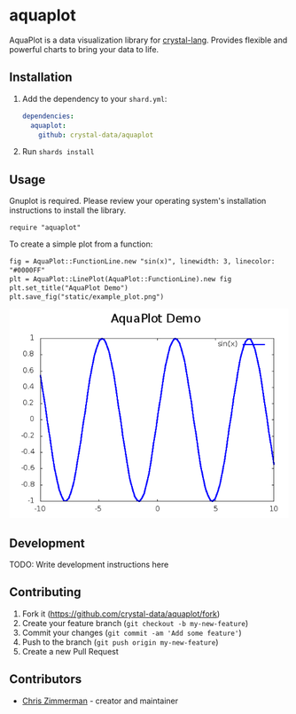 # aquaplot

AquaPlot is a data visualization library for [crystal-lang](https://crystal-lang.org/).  Provides
flexible and powerful charts to bring your data to life.

## Installation

1. Add the dependency to your `shard.yml`:

   ```yaml
   dependencies:
     aquaplot:
       github: crystal-data/aquaplot
   ```

2. Run `shards install`

## Usage

Gnuplot is required.  Please review your operating system's installation
instructions to install the library.

```crystal
require "aquaplot"
```

To create a simple plot from a function:

```crystal
fig = AquaPlot::FunctionLine.new "sin(x)", linewidth: 3, linecolor: "#0000FF"
plt = AquaPlot::LinePlot(AquaPlot::FunctionLine).new fig
plt.set_title("AquaPlot Demo")
plt.save_fig("static/example_plot.png")
```

![sample_plot](static/example_plot.png)



## Development

TODO: Write development instructions here

## Contributing

1. Fork it (<https://github.com/crystal-data/aquaplot/fork>)
2. Create your feature branch (`git checkout -b my-new-feature`)
3. Commit your changes (`git commit -am 'Add some feature'`)
4. Push to the branch (`git push origin my-new-feature`)
5. Create a new Pull Request

## Contributors

- [Chris Zimmerman](https://github.com/christopherzimmerman) - creator and maintainer
